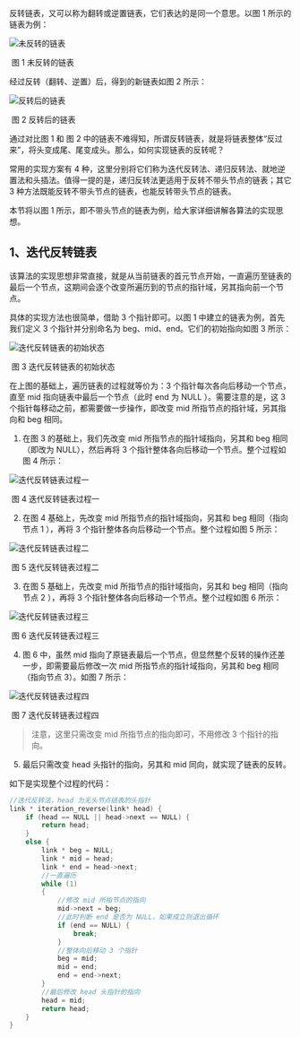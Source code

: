 反转链表，又可以称为翻转或逆置链表，它们表达的是同一个意思。以图 1 所示的链表为例：

![未反转的链表](http://c.biancheng.net/uploads/allimg/200713/0U23432Z-0.gif)

​                                                                        图 1 未反转的链表

经过反转（翻转、逆置）后，得到的新链表如图 2 所示：

![反转后的链表](http://c.biancheng.net/uploads/allimg/200713/0U2344062-1.gif)

​                                                                        图 2 反转后的链表

通过对比图 1 和 图 2 中的链表不难得知，所谓反转链表，就是将链表整体“反过来”，将头变成尾、尾变成头。那么，如何实现链表的反转呢？

常用的实现方案有 4 种，这里分别将它们称为迭代反转法、递归反转法、就地逆置法和头插法。值得一提的是，递归反转法更适用于反转不带头节点的链表；其它 3 种方法既能反转不带头节点的链表，也能反转带头节点的链表。

本节将以图 1 所示，即不带头节点的链表为例，给大家详细讲解各算法的实现思想。

## 1、迭代反转链表

该算法的实现思想非常直接，就是从当前链表的首元节点开始，一直遍历至链表的最后一个节点，这期间会逐个改变所遍历到的节点的指针域，另其指向前一个节点。

具体的实现方法也很简单，借助 3 个指针即可。以图 1 中建立的链表为例，首先我们定义 3 个指针并分别命名为 beg、mid、end。它们的初始指向如图 3 所示：

![迭代反转链表的初始状态](http://c.biancheng.net/uploads/allimg/200713/0U23460R-2.gif)

​													图 3 迭代反转链表的初始状态

在上图的基础上，遍历链表的过程就等价为：3 个指针每次各向后移动一个节点，直至 mid 指向链表中最后一个节点（此时 end 为 NULL ）。需要注意的是，这 3 个指针每移动之前，都需要做一步操作，即改变 mid 所指节点的指针域，另其指向和 beg 相同。

1) 在图 3 的基础上，我们先改变 mid 所指节点的指针域指向，另其和 beg 相同（即改为 NULL），然后再将 3 个指针整体各向后移动一个节点。整个过程如图 4 所示：

![迭代反转链表过程一](http://c.biancheng.net/uploads/allimg/200713/0U2345228-3.gif)

​                                                          图 4 迭代反转链表过程一

2) 在图 4 基础上，先改变 mid 所指节点的指针域指向，另其和 beg 相同（指向节点 1 ），再将 3 个指针整体各向后移动一个节点。整个过程如图 5 所示：

![迭代反转链表过程二](http://c.biancheng.net/uploads/allimg/200713/0U2343502-4.gif)

​                                                            图 5 迭代反转链表过程二

3) 在图 5 基础上，先改变 mid 所指节点的指针域指向，另其和 beg 相同（指向节点 2 ），再将 3 个指针整体各向后移动一个节点。整个过程如图 6 所示：

![迭代反转链表过程三](http://c.biancheng.net/uploads/allimg/200713/0U2345331-5.gif)

​																图 6 迭代反转链表过程三

4) 图 6 中，虽然 mid 指向了原链表最后一个节点，但显然整个反转的操作还差一步，即需要最后修改一次 mid 所指节点的指针域指向，另其和 beg 相同（指向节点 3）。如图 7 所示：

![迭代反转链表过程四](http://c.biancheng.net/uploads/allimg/200713/0U23460G-6.gif)

​																	图 7 迭代反转链表过程四

> 注意，这里只需改变 mid 所指节点的指向即可，不用修改 3 个指针的指向。

5) 最后只需改变 head 头指针的指向，另其和 mid 同向，就实现了链表的反转。

如下是实现整个过程的代码：

```c
//迭代反转法，head 为无头节点链表的头指针
link * iteration_reverse(link* head) {
    if (head == NULL || head->next == NULL) {
        return head;
    }
    else {
        link * beg = NULL;
        link * mid = head;
        link * end = head->next;
        //一直遍历
        while (1)
        {
            //修改 mid 所指节点的指向
            mid->next = beg;
            //此时判断 end 是否为 NULL，如果成立则退出循环
            if (end == NULL) {
                break;
            }
            //整体向后移动 3 个指针
            beg = mid;
            mid = end;
            end = end->next;
        }
        //最后修改 head 头指针的指向
        head = mid;
        return head;
    }
}
```

